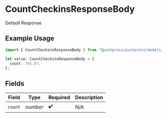 # CountCheckinsResponseBody

Default Response

## Example Usage

```typescript
import { CountCheckinsResponseBody } from "@pushpress/pushpress/models/operations";

let value: CountCheckinsResponseBody = {
  count: 391.87,
};
```

## Fields

| Field              | Type               | Required           | Description        |
| ------------------ | ------------------ | ------------------ | ------------------ |
| `count`            | *number*           | :heavy_check_mark: | N/A                |